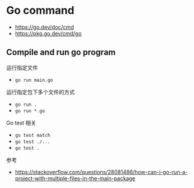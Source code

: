 # Go command
- https://go.dev/doc/cmd
- https://pkg.go.dev/cmd/go

## Compile and run go program
运行指定文件
- `go run main.go`

运行指定包下多个文件的方式
- `go run .`
- `go run *.go`

Go test 相关
- `go test match`
- `go test ./...`
- `go test .`

参考
- https://stackoverflow.com/questions/28081486/how-can-i-go-run-a-project-with-multiple-files-in-the-main-package 
